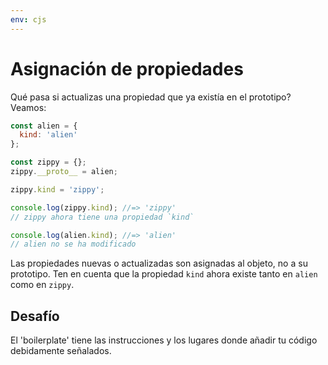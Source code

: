 ```yaml
---
env: cjs
---
```


# Asignación de propiedades

Qué pasa si actualizas una propiedad que ya existía en el prototipo? Veamos:

```js
const alien = {
  kind: 'alien'
};

const zippy = {};
zippy.__proto__ = alien;

zippy.kind = 'zippy';

console.log(zippy.kind); //=> 'zippy'
// zippy ahora tiene una propiedad `kind`

console.log(alien.kind); //=> 'alien'
// alien no se ha modificado
```

Las propiedades nuevas o actualizadas son asignadas al objeto, no a su
prototipo. Ten en cuenta que la propiedad `kind` ahora existe tanto en `alien`
como en `zippy`.

## Desafío

El 'boilerplate' tiene las instrucciones y los lugares donde añadir tu código
debidamente señalados.

